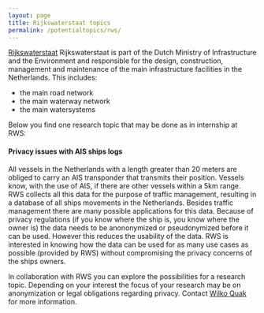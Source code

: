 ```yaml
---
layout: page
title: Rijkswaterstaat topics
permalink: /potentialtopics/rws/
---
```


[Rijkswaterstaat](http://www.rws.nl/) Rijkswaterstaat is part of the Dutch
Ministry of Infrastructure and the Environment and responsible for the design,
construction, management and maintenance of the main infrastructure facilities
in the Netherlands. This includes:

  -   the main road network
  -   the main waterway network
  -   the main watersystems

Below you find one research topic that may be done as in internship at RWS:

#### Privacy issues with AIS ships logs

All vessels in the Netherlands with a length greater than 20 meters 
are obliged to carry an AIS transponder that
transmits their position. Vessels know, with the use of AIS, if there are other
vessels within a 5km range. RWS collects all this data for the purpose of traffic
management, resulting in a database of all ships movements in the Netherlands.
Besides traffic management there are many possible applications for this
data. Because of privacy regulations (if you know where the ship is, you know
where the owner is) the data needs to be anononymized or pseudonymized before it
can be used. However this reduces
the usability of the data.  RWS is interested in knowing how the data can be
used for as many use cases as possible (provided by RWS) without compromising
the privacy concerns of the ships owners.

In collaboration with RWS you can explore the possibilities for a research
topic. Depending on your interest the focus of your research may be on
anonymization or legal obligations regarding privacy.
Contact [Wilko Quak](mailto:c.w.quak@tudelft.nl) for more information.
